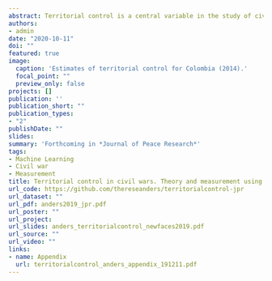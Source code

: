 ```yaml
---
abstract: Territorial control is a central variable in the study of civil wars--yet, we lack data that are fine-grained enough to capture subnational dynamics and offer cross-country coverage. The paper advances an innovative measurement strategy for territorial control in asymmetric civil wars. Territorial control is conceptualized as an unobserved latent variable that can be estimated via observed variation in rebel tactics. The measurement strategy builds on a theoretical model of rebel tactics by which rebels use terrorism less when they control a given area—preferring conventional tactics, which require higher levels of territorial control. The latent variable territorial control is estimated via a Hidden Markov Model (HMM). I leverage geo-coded event data and use a function of the relative frequency of terrorist attacks and conventional war acts, weighted by time and distance, as an observable indicator for rebel tactics. The model yields monthly estimates of territorial control for asymmetric civil wars at a resolution of 0.25 degree minimum diameter hexagonal grid cells. The validation of the estimates for the Colombian and Nigerian civil wars suggests HMMs as a fruitful avenue to estimate spatiotemporal variation of territorial control.
authors:
- admin
date: "2020-10-11"
doi: ""
featured: true
image:
  caption: 'Estimates of territorial control for Colombia (2014).'
  focal_point: ""
  preview_only: false
projects: []
publication: ''
publication_short: ""
publication_types:
- "2"
publishDate: ""
slides: 
summary: 'Forthcoming in *Journal of Peace Research*'
tags:
- Machine Learning
- Civil war
- Measurement
title: Territorial control in civil wars. Theory and measurement using machine learning
url_code: https://github.com/thereseanders/territorialcontrol-jpr
url_dataset: ""
url_pdf: anders2019_jpr.pdf
url_poster: ""
url_project: 
url_slides: anders_territorialcontrol_newfaces2019.pdf
url_source: ""
url_video: ""
links:
- name: Appendix
  url: territorialcontrol_anders_appendix_191211.pdf
---
```

